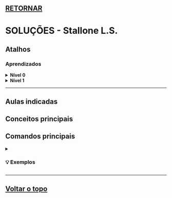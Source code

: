 ## [RETORNAR](https://github.com/stallone-dev/Portugol-2022-Acervo)

# SOLUÇÕES - Stallone L.S.

## Atalhos

### Aprendizados

<details>
<summary><strong>Nível 0</strong></summary>

* [Exercício 1](./Nivel_0/Exercicio_01.por)
* [Exercício 2](./Nivel_0/Exercicio_02.por)
* [Exercício 3](./Nivel_0/Exercicio_03.por)
* [Exercício 4](./Nivel_0/Exercicio_04.por)
* [Exercício FINAL](./Nivel_0/Exercicio_FINAL.por)

</details>

<details>
<summary><strong>Nível 1</strong></summary>

* [Exercício 1](./Nivel_1/Exercicio_01.por)
* [Exercício 2](./Nivel_1/Exercicio_02.por)
* [Exercício 3](./Nivel_1/Exercicio_03.por)
* [Exercício 4](./Nivel_1/Exercicio_04.por)
* [Exercício 5](./Nivel_1/Exercicio_05.por)
* [Exercício 6](./Nivel_1/Exercicio_06.por)
* [Exercício 7](./Nivel_1/Exercicio_07.por)
* [Exercício FINAL](./Nivel_1/Exercicio_FINAL.por)

</details>

<!--

<details>
<summary><strong>Nível 2</strong></summary>

* [Exercício 1](./Nivel_2/Exercicio_01.por)
* [Exercício 2](./Nivel_2/Exercicio_02.por)
* [Exercício 3](./Nivel_2/Exercicio_03.por)
* [Exercício 4](./Nivel_2/Exercicio_04.por)
* [Exercício 5](./Nivel_2/Exercicio_05.por)
* [Exercício 6](./Nivel_2/Exercicio_06.por)
* [Exercício 7](./Nivel_2/Exercicio_07.por)
* [Exercício 8](./Nivel_2/Exercicio_08.por)
* [Exercício 9](./Nivel_2/Exercicio_09.por)
* [Exercício FINAL](./Nivel_2/Exercicio_FINAL.por)

</details>

<details>
<summary><strong>Nível 3</strong></summary>

* [Exercício 1](./Nivel_3/Exercicio_01.por)
* [Exercício 2](./Nivel_3/Exercicio_02.por)
* [Exercício 3](./Nivel_3/Exercicio_03.por)
* [Exercício 4](./Nivel_3/Exercicio_04.por)
* [Exercício 5](./Nivel_3/Exercicio_05.por)
* [Exercício 6](./Nivel_3/Exercicio_06.por)
* [Exercício 7](./Nivel_3/Exercicio_07.por)
* [Exercício 8](./Nivel_3/Exercicio_08.por)
* [Exercício 9](./Nivel_3/Exercicio_09.por)
* [Exercício FINAL](./Nivel_3/Exercicio_FINAL.por)

</details>

<details>
<summary><strong>Nível 4</strong></summary>

* [Exercício 1](./Nivel_4/Exercicio_01.por)
* [Exercício 2](./Nivel_4/Exercicio_02.por)
* [Exercício 3](./Nivel_4/Exercicio_03.por)
* [Exercício 4](./Nivel_4/Exercicio_04.por)
* [Exercício 5](./Nivel_4/Exercicio_05.por)
* [Exercício 6](./Nivel_4/Exercicio_06.por)
* [Exercício 7](./Nivel_4/Exercicio_07.por)
* [Exercício 8](./Nivel_4/Exercicio_08.por)
* [Exercício 9](./Nivel_4/Exercicio_09.por)
* [Exercício FINAL](./Nivel_4/Exercicio_FINAL.por)

</details>

<details>
<summary><strong>Nível 5</strong></summary>

* [Exercício 1](./Nivel_5/Exercicio_01.por)
* [Exercício 2](./Nivel_5/Exercicio_02.por)
* [Exercício 3](./Nivel_5/Exercicio_03.por)
* [Exercício 4](./Nivel_5/Exercicio_04.por)
* [Exercício 5](./Nivel_5/Exercicio_05.por)
* [Exercício 6](./Nivel_5/Exercicio_06.por)
* [Exercício 7](./Nivel_5/Exercicio_07.por)
* [Exercício 8](./Nivel_5/Exercicio_08.por)
* [Exercício FINAL](./Nivel_5/Exercicio_FINAL.por)

</details>



-->



***

## Aulas indicadas

## Conceitos principais

## Comandos principais

<details>
<summary><h3>💡 Exemplos</h3></summary>

**Exemplo 1:**

~~~portugol
    escreva("Olá Mundo!")
~~~
</details>

***

## [Voltar o topo](#retornar)
